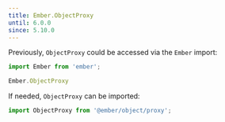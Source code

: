 ```yaml
---
title: Ember.ObjectProxy
until: 6.0.0
since: 5.10.0
---
```



Previously, `ObjectProxy` could be accessed via the `Ember` import:
```js
import Ember from 'ember';

Ember.ObjectProxy
```

If needed, `ObjectProxy` can be imported:
```js
import ObjectProxy from '@ember/object/proxy';
```

